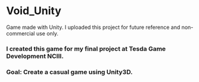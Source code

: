 # Void_Unity
Game made with Unity. I uploaded this project for future reference and non-commercial use only. 
### I created this game for my final project at Tesda Game Development NCIII. 

### Goal: Create a casual game using Unity3D.
